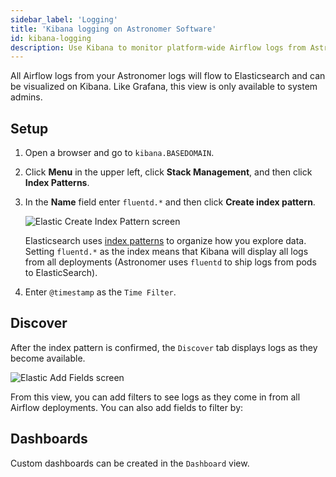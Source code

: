 ```yaml
---
sidebar_label: 'Logging'
title: 'Kibana logging on Astronomer Software'
id: kibana-logging
description: Use Kibana to monitor platform-wide Airflow logs from Astronomer Software.
---
```


All Airflow logs from your Astronomer logs will flow to Elasticsearch and can be visualized on Kibana. Like Grafana, this view is only available to system admins.

## Setup

1. Open a browser and go to `kibana.BASEDOMAIN`.

2. Click **Menu** in the upper left, click **Stack Management**, and then click **Index Patterns**.

3. In the **Name** field enter `fluentd.*` and then click **Create index pattern**.

    <div class="text--center">
    <img src="/img/docs/index-pattern.png" alt="Elastic Create Index Pattern screen" />
    </div>

    Elasticsearch uses [index patterns](https://www.elastic.co/guide/en/kibana/current/index-patterns.html) to organize how you explore data. Setting `fluentd.*` as the index means that Kibana will display all logs from all deployments (Astronomer uses `fluentd` to ship logs from pods to ElasticSearch).

4. Enter `@timestamp` as the `Time Filter`.

## Discover

After the index pattern is confirmed, the `Discover` tab displays logs as they become available.

<div class="text--center">
  <img src="/img/docs/add-fields.png" alt="Elastic Add Fields screen" />
</div>

From this view, you can add filters to see logs as they come in from all Airflow deployments. You can also add fields to filter by:

## Dashboards

Custom dashboards can be created in the `Dashboard` view.
